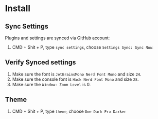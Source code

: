# Install

## Sync Settings
Plugins and settings are synced via GitHub account:
1. CMD + Shit + P, type `sync settings`, choose `Settings Sync: Sync Now`.

## Verify Synced settings
1. Make sure the font is `JetBrainsMono Nerd Font Mono` and size `24`.
1. Make sure the console font is `Hack Nerd Font Mono` and size `28`.
1. Make sure the `Window: Zoom Level` is 0.

## Theme
1. CMD + Shit + P, type `theme`, choose `One Dark Pro Darker`